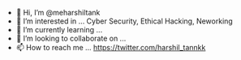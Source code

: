- 👋 Hi, I’m @meharshiltank
- 👀 I’m interested in ... Cyber Security, Ethical Hacking, Neworking
- 🌱 I’m currently learning ...
- 💞️ I’m looking to collaborate on ...
- 📫 How to reach me ... https://twitter.com/harshil_tannkk

<!---
meharshiltank/meharshiltank is a ✨ special ✨ repository because its `README.md` (this file) appears on your GitHub profile.
You can click the Preview link to take a look at your changes.
--->
